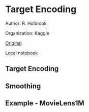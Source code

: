 # Target Encoding


Author: R. Holbrook

Organization: Kaggle

[Original](https://www.kaggle.com/ryanholbrook/target-encoding)

[Local notebook](src/a18f-target-encoding.ipynb)


## Target Encoding






## Smoothing







## Example - MovieLens1M






